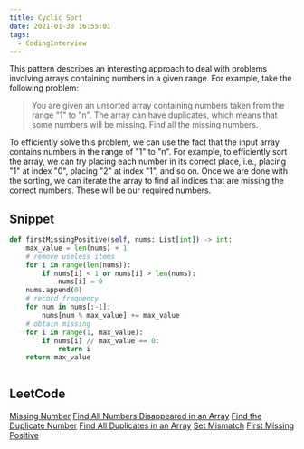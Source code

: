 ```yaml
---
title: Cyclic Sort
date: 2021-01-30 16:55:01
tags:
  - CodingInterview
---
```

This pattern describes an interesting approach to deal with problems involving arrays containing numbers in a given range. For example, take the following problem:
> You are given an unsorted array containing numbers taken from the range "1" to "n". The array can have duplicates, which means that some numbers will be missing. Find all the missing numbers.

To efficiently solve this problem, we can use the fact that the input array contains numbers in the range of "1" to "n". For example, to efficiently sort the array, we can try placing each number in its correct place, i.e., placing "1" at index "0", placing "2" at index "1", and so on. Once we are done with the sorting, we can iterate the array to find all indices that are missing the correct numbers. These will be our required numbers.

## Snippet
```python
def firstMissingPositive(self, nums: List[int]) -> int:
    max_value = len(nums) + 1
    # remove useless items
    for i in range(len(nums)):
        if nums[i] < 1 or nums[i] > len(nums):
            nums[i] = 0
    nums.append(0)
    # record frequency
    for num in nums[:-1]:
        nums[num % max_value] += max_value
    # obtain missing
    for i in range(1, max_value):
        if nums[i] // max_value == 0:
            return i
    return max_value
    
```

## LeetCode
[Missing Number](https://leetcode.com/problems/missing-number/)
[Find All Numbers Disappeared in an Array](https://leetcode.com/problems/find-all-numbers-disappeared-in-an-array/)
[Find the Duplicate Number](https://leetcode.com/problems/find-the-duplicate-number/)
[Find All Duplicates in an Array](https://leetcode.com/problems/find-all-duplicates-in-an-array/)
[Set Mismatch](https://leetcode.com/problems/set-mismatch/)
[First Missing Positive](https://leetcode.com/problems/first-missing-positive/)
